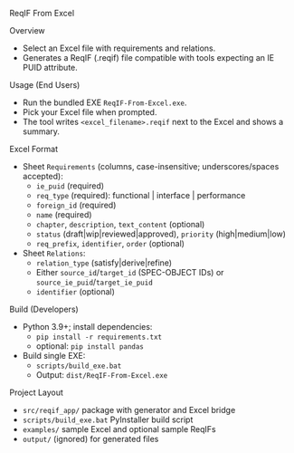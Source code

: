ReqIF From Excel

Overview
- Select an Excel file with requirements and relations.
- Generates a ReqIF (.reqif) file compatible with tools expecting an IE PUID attribute.

Usage (End Users)
- Run the bundled EXE `ReqIF-From-Excel.exe`.
- Pick your Excel file when prompted.
- The tool writes `<excel_filename>.reqif` next to the Excel and shows a summary.

Excel Format
- Sheet `Requirements` (columns, case-insensitive; underscores/spaces accepted):
  - `ie_puid` (required)
  - `req_type` (required): functional | interface | performance
  - `foreign_id` (required)
  - `name` (required)
  - `chapter`, `description`, `text_content` (optional)
  - `status` (draft|wip|reviewed|approved), `priority` (high|medium|low)
  - `req_prefix`, `identifier`, `order` (optional)
- Sheet `Relations`:
  - `relation_type` (satisfy|derive|refine)
  - Either `source_id`/`target_id` (SPEC-OBJECT IDs) or `source_ie_puid`/`target_ie_puid`
  - `identifier` (optional)

Build (Developers)
- Python 3.9+; install dependencies:
  - `pip install -r requirements.txt`
  - optional: `pip install pandas`
- Build single EXE:
  - `scripts/build_exe.bat`
  - Output: `dist/ReqIF-From-Excel.exe`

Project Layout
- `src/reqif_app/` package with generator and Excel bridge
- `scripts/build_exe.bat` PyInstaller build script
- `examples/` sample Excel and optional sample ReqIFs
- `output/` (ignored) for generated files

